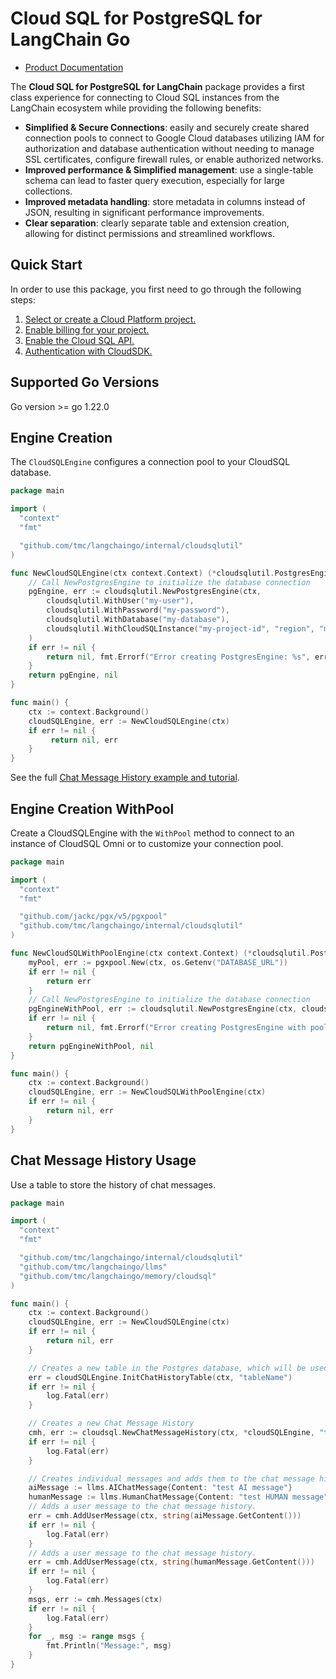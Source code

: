 # Cloud SQL for PostgreSQL for LangChain Go

- [Product Documentation](https://cloud.google.com/sql/docs)

The **Cloud SQL for PostgreSQL for LangChain** package provides a first class experience for connecting to
Cloud SQL instances from the LangChain ecosystem while providing the following benefits:

- **Simplified & Secure Connections**: easily and securely create shared connection pools to connect to Google Cloud databases utilizing IAM for authorization and database authentication without needing to manage SSL certificates, configure firewall rules, or enable authorized networks.
- **Improved performance & Simplified management**: use a single-table schema can lead to faster query execution, especially for large collections.
- **Improved metadata handling**: store metadata in columns instead of JSON, resulting in significant performance improvements.
- **Clear separation**: clearly separate table and extension creation, allowing for distinct permissions and streamlined workflows.

## Quick Start

In order to use this package, you first need to go through the following
steps:

1. [Select or create a Cloud Platform project.](https://console.cloud.google.com/project)
2. [Enable billing for your project.](https://cloud.google.com/billing/docs/how-to/modify-project#enable_billing_for_a_project)
3. [Enable the Cloud SQL API.](https://console.cloud.google.com/apis/enableflow?apiid=sql.googleapis.com)
4. [Authentication with CloudSDK.](https://cloud.google.com/sdk/gcloud/reference/auth/application-default/login)

## Supported Go Versions

Go version >= go 1.22.0

## Engine Creation

The `CloudSQLEngine` configures a connection pool to your CloudSQL database. 

```go
package main

import (
  "context"
  "fmt"

  "github.com/tmc/langchaingo/internal/cloudsqlutil"
)

func NewCloudSQLEngine(ctx context.Context) (*cloudsqlutil.PostgresEngine, error) {
	// Call NewPostgresEngine to initialize the database connection
    pgEngine, err := cloudsqlutil.NewPostgresEngine(ctx,
        cloudsqlutil.WithUser("my-user"),
        cloudsqlutil.WithPassword("my-password"),
        cloudsqlutil.WithDatabase("my-database"),
        cloudsqlutil.WithCloudSQLInstance("my-project-id", "region", "my-instance"),
    )
    if err != nil {
        return nil, fmt.Errorf("Error creating PostgresEngine: %s", err)
    }
    return pgEngine, nil
}

func main() {
    ctx := context.Background()
    cloudSQLEngine, err := NewCloudSQLEngine(ctx)
    if err != nil {
         return nil, err
    }
}
```

See the full [Chat Message History example and tutorial](https://github.com/tmc/langchaingo/tree/main/examples/google-cloudsql-chat-message-history-example).

## Engine Creation WithPool

Create a CloudSQLEngine with the `WithPool` method to connect to an instance of CloudSQL Omni or to customize your connection pool.


```go
package main

import (
  "context"
  "fmt"

  "github.com/jackc/pgx/v5/pgxpool"
  "github.com/tmc/langchaingo/internal/cloudsqlutil"
)

func NewCloudSQLWithPoolEngine(ctx context.Context) (*cloudsqlutil.PostgresEngine, error) {
    myPool, err := pgxpool.New(ctx, os.Getenv("DATABASE_URL"))
    if err != nil {
        return err
    }
	// Call NewPostgresEngine to initialize the database connection
    pgEngineWithPool, err := cloudsqlutil.NewPostgresEngine(ctx, cloudsqlutil.WithPool(myPool))
    if err != nil {
        return nil, fmt.Errorf("Error creating PostgresEngine with pool: %s", err)
    }
    return pgEngineWithPool, nil
}

func main() {
    ctx := context.Background()
    cloudSQLEngine, err := NewCloudSQLWithPoolEngine(ctx)
    if err != nil {
        return nil, err
    }
}
```

## Chat Message History Usage

Use a table to store the history of chat messages.

```go
package main

import (
  "context"
  "fmt"

  "github.com/tmc/langchaingo/internal/cloudsqlutil"
  "github.com/tmc/langchaingo/llms"
  "github.com/tmc/langchaingo/memory/cloudsql"
)

func main() {
    ctx := context.Background()
    cloudSQLEngine, err := NewCloudSQLEngine(ctx)
    if err != nil {
        return nil, err
    }

	// Creates a new table in the Postgres database, which will be used for storing Chat History.
	err = cloudSQLEngine.InitChatHistoryTable(ctx, "tableName")
	if err != nil {
		log.Fatal(err)
	}

    // Creates a new Chat Message History
    cmh, err := cloudsql.NewChatMessageHistory(ctx, *cloudSQLEngine, "tableName", "sessionID")
    if err != nil {
        log.Fatal(err)
    }

    // Creates individual messages and adds them to the chat message history.
    aiMessage := llms.AIChatMessage{Content: "test AI message"}
    humanMessage := llms.HumanChatMessage{Content: "test HUMAN message"}
    // Adds a user message to the chat message history.
    err = cmh.AddUserMessage(ctx, string(aiMessage.GetContent()))
    if err != nil {
        log.Fatal(err)
    }
    // Adds a user message to the chat message history.
    err = cmh.AddUserMessage(ctx, string(humanMessage.GetContent()))
    if err != nil {
        log.Fatal(err)
    }
    msgs, err := cmh.Messages(ctx)
    if err != nil {
        log.Fatal(err)
    }
    for _, msg := range msgs {
        fmt.Println("Message:", msg)
    }
}
```
